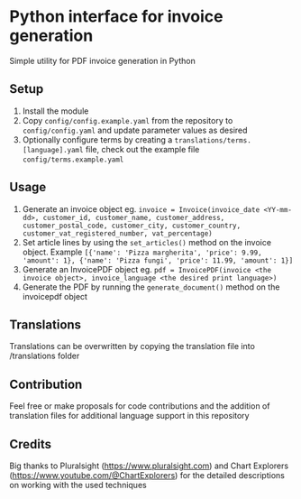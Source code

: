 # Python interface for invoice generation
Simple utility for PDF invoice generation in Python

## Setup
1. Install the module
2. Copy ```config/config.example.yaml``` from the repository to ```config/config.yaml``` and update parameter values as desired
3. Optionally configure terms by creating a ```translations/terms.[language].yaml``` file, check out the example file ```config/terms.example.yaml```

## Usage
1. Generate an invoice object eg. ```invoice = Invoice(invoice_date <YY-mm-dd>, customer_id, customer_name, customer_address, customer_postal_code, customer_city, customer_country, customer_vat_registered_number, vat_percentage)```
2. Set article lines by using the ```set_articles()``` method on the invoice object. Example ```[{'name': 'Pizza margherita', 'price': 9.99, 'amount': 1}, {'name': 'Pizza fungi', 'price': 11.99, 'amount': 1}]```
3. Generate an InvoicePDF object eg. ```pdf = InvoicePDF(invoice <the invoice object>, invoice_language <the desired print language>)```
4. Generate the PDF by running the ```generate_document()``` method on the invoicepdf object

## Translations
Translations can be overwritten by copying the translation file into /translations folder

## Contribution
Feel free or make proposals for code contributions and the addition of translation files for additional language support in this repository

## Credits
Big thanks to Pluralsight (https://www.pluralsight.com) and Chart Explorers (https://www.youtube.com/@ChartExplorers) for the detailed descriptions on working with the used techniques